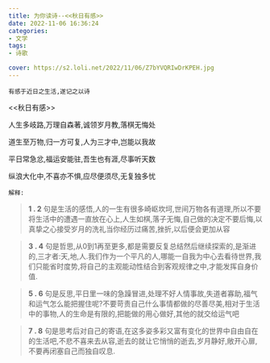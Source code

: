 ```yaml
---
title: 为你读诗--<<秋日有感>>
date: 2022-11-06 16:36:24
categories:
- 文学
tags:
- 诗歌

cover: https://s2.loli.net/2022/11/06/Z7bYVQRIwDrKPEH.jpg
---
```

`有感于近日之生活,遂记之以诗`

<<秋日有感>>

人生多岐路,万理自森著,诚领岁月教,落棋无悔处

道生至万物,归一方可复,人为三才中,岂能以我故

平日常急忿,福运安能驻,吾生也有涯,尽事听天数

纵浪大化中,不喜亦不惧,应尽便须尽,无复独多忧

`解释:`
> **1 . 2** 句是生活的感悟,人的一生有很多崎岖坎坷,世间万物各有道理,所以不要将生活中的遭遇一直放在心上,人生如棋,落子无悔,自己做的决定不要后悔,以真挚之心接受岁月的洗礼当你经历过痛苦,挫折,以后便会更加从容

> **3 . 4** 句是哲思,从0到1再至更多,都是需要反复总结然后继续探索的,是渐进的,三才者:天,地,人.我们作为一个平凡的人,哪能一自我为中心去看待世界,我们只能省时度势,将自己的主观能动性结合到客观规律之中,才能发挥自身价值.

> **5 . 6** 句是反思,平日里一味的急躁冒进,处理不好人情事故,失道者寡助,福气和运气怎么能把握住呢?不要苛责自己什么事情都做的尽善尽美,相对于生活中的事物,人的生命是有限的,把能做的用心做好,其他的就交给运气吧

> **7 . 8** 句是思考后对自己的寄语,在这多姿多彩又富有变化的世界中自由自在的生活吧,不悲不喜来去从容,逝去的就让它悄悄的逝去,岁月静好,敞开心扉,不要再闭塞自己而独自叹息.